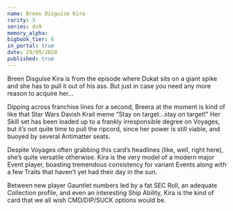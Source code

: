 ```yaml
---
name: Breen Disguise Kira
rarity: 5
series: ds9
memory_alpha:
bigbook_tier: 6
in_portal: true
date: 29/09/2020
published: true
---
```


Breen Disguise Kira is from the episode where Dukat sits on a giant spike and she has to pull it out of his ass. But just in case you need any more reason to acquire her...

Dipping across franchise lines for a second, Breera at the moment is kind of like that Star Wars Davish Krail meme “Stay on target…stay on target!” Her Skill set has been loaded up to a frankly irresponsible degree on Voyages, but it’s not quite time to pull the ripcord, since her power is still viable, and buoyed by several Antimatter seats.

Despite Voyages often grabbing this card’s headlines (like, well, right here), she’s quite versatile otherwise. Kira is the very model of a modern major Event player, boasting tremendous consistency for variant Events along with a few Traits that haven’t yet had their day in the sun.

Between new player Gauntlet numbers led by a fat SEC Roll, an adequate Collection profile, and even an interesting Ship Ability, Kira is the kind of card that we all wish CMD/DIP/SUCK options would be.
